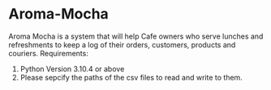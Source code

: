 # Aroma-Mocha
Aroma Mocha is a system that will help Cafe owners who serve lunches and refreshments to keep a log of their orders, customers, products and couriers. 
Requirements: 
1. Python Version 3.10.4 or above
2. Please sepcify the paths of the csv files to read and write to them.
